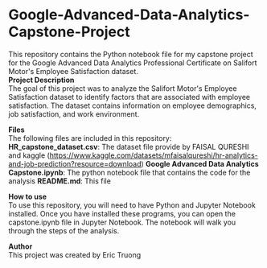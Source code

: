 # Google-Advanced-Data-Analytics-Capstone-Project
This repository contains the Python notebook file for my capstone project for the Google Advanced Data Analytics Professional Certificate on Salifort Motor's Employee Satisfaction dataset.
\
**Project Description**
\
The goal of this project was to analyze the Salifort Motor's Employee Satisfaction dataset to identify factors that are associated with employee satisfaction. The dataset contains information on employee demographics, job satisfaction, and work environment.

**Files**
\
The following files are included in this repository:
\
**HR_capstone_dataset.csv**: The dataset file provide by FAISAL QURESHI and kaggle (https://www.kaggle.com/datasets/mfaisalqureshi/hr-analytics-and-job-prediction?resource=download) 
**Google Advanced Data Analytics Capstone.ipynb**: The python notebook file that contains the code for the analysis
**README.md**: This file

**How to use**
\
To use this repository, you will need to have Python and Jupyter Notebook installed. Once you have installed these programs, you can open the capstone.ipynb file in Jupyter Notebook. The notebook will walk you through the steps of the analysis.

**Author**
\
This project was created by Eric Truong
